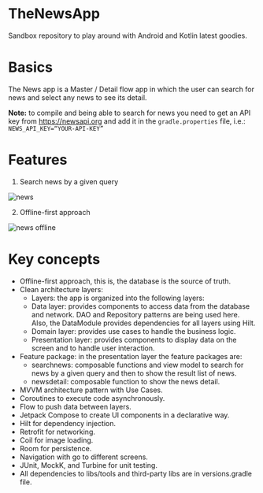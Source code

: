# TheNewsApp
Sandbox repository to play around with Android and Kotlin latest goodies.

# Basics
The News app is a Master / Detail flow app in which the user can search for news and select any news to see its detail.

**Note:** to compile and being able to search for news you need to get an API key from https://newsapi.org and add it in the `gradle.properties` file, i.e.: `NEWS_API_KEY=“YOUR-API-KEY”`

# Features
1. Search news by a given query

![news](https://github.com/lucaslabs/TheNewsApp/assets/5704827/ccea2396-69fe-44b5-88d7-64be4df97113)

2. Offline-first approach
   
![news offline](https://github.com/lucaslabs/TheNewsApp/assets/5704827/66e02c86-8d71-4fc2-83f0-70e1c0ce87b7)

# Key concepts
* Offline-first approach, this is, the database is the source of truth.
* Clean architecture layers:
   * Layers: the app is organized into the following layers:
   * Data layer: provides components to access data from the database and network. DAO and Repository patterns are being used here. 
     Also, the DataModule provides dependencies for all layers using Hilt.
   * Domain layer: provides use cases to handle the business logic.
   * Presentation layer: provides components to display data on the screen and to handle user interaction.
* Feature package: in the presentation layer the feature packages are:
   * searchnews: composable functions and view model to search for news by a given query and then to show the result list of news.
   * newsdetail: composable function to show the news detail.
* MVVM architecture pattern with Use Cases.
* Coroutines to execute code asynchronously.
* Flow to push data between layers.
* Jetpack Compose to create UI components in a declarative way.
* Hilt for dependency injection.
* Retrofit for networking.
* Coil for image loading.
* Room for persistence.
* Navigation with go to different screens.
* JUnit, MockK, and Turbine for unit testing.
* All dependencies to libs/tools and third-party libs are in versions.gradle file.
